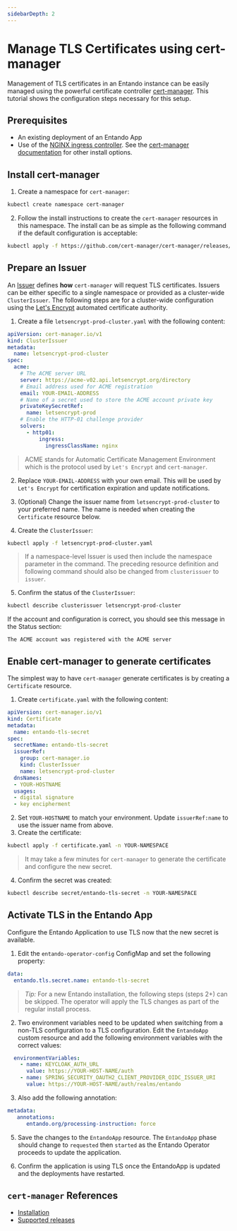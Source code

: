 ```yaml
---
sidebarDepth: 2
---
```

# Manage TLS Certificates using cert-manager
Management of TLS certificates in an Entando instance can be easily managed using the powerful certificate controller [cert-manager](https://cert-manager.io/). This tutorial shows the configuration steps necessary for this setup.

## Prerequisites
- An existing deployment of an Entando App
- Use of the [NGINX ingress controller](https://docs.nginx.com/nginx-ingress-controller/). See the  [cert-manager documentation](https://cert-manager.io/docs/installation/) for other install options.

## Install cert-manager
1. Create a namespace for `cert-manager`:
``` bash
kubectl create namespace cert-manager
```

2. Follow the install instructions to create the `cert-manager` resources in this namespace. The install can be as simple as the following command if the default configuration is acceptable: 
``` bash
kubectl apply -f https://github.com/cert-manager/cert-manager/releases/download/v1.14.0/cert-manager.yaml -n cert-manager
```
<!-- Should this be changed to 1.14??? v1.12.0 requires app.kubernetes.io/version: "v1.12.0” while v1.14.0 requires v1.14.0 -->
## Prepare an Issuer
An [Issuer](https://cert-manager.io/docs/concepts/issuer) defines **how** `cert-manager` will request TLS certificates. Issuers can be either specific to a single namespace or provided as a cluster-wide `ClusterIssuer`. The following steps are for a cluster-wide configuration using the [Let's Encrypt](https://letsencrypt.org/) automated certificate authority.

1. Create a file `letsencrypt-prod-cluster.yaml` with the following content:
``` yaml
apiVersion: cert-manager.io/v1
kind: ClusterIssuer
metadata:
  name: letsencrypt-prod-cluster
spec:
  acme:
    # The ACME server URL
    server: https://acme-v02.api.letsencrypt.org/directory
    # Email address used for ACME registration
    email: YOUR-EMAIL-ADDRESS
    # Name of a secret used to store the ACME account private key
    privateKeySecretRef:
      name: letsencrypt-prod
    # Enable the HTTP-01 challenge provider
    solvers:
      - http01:
          ingress:
            ingressClassName: nginx
```
> ACME stands for Automatic Certificate Management Environment which is the protocol used by `Let's Encrypt` and `cert-manager`.

2. Replace `YOUR-EMAIL-ADDRESS` with your own email. This will be used by `Let's Encrypt` for certification expiration and update notifications.

3. (Optional) Change the issuer name from `letsencrypt-prod-cluster` to your preferred name. The name is needed when creating the `Certificate` resource below.

4. Create the `ClusterIssuer`:
``` bash
kubectl apply -f letsencrypt-prod-cluster.yaml 
```
> If a namespace-level Issuer is used then include the namespace parameter in the command. The preceding resource definition and following command should also be changed from `clusterissuer` to `issuer`.

5. Confirm the status of the `ClusterIssuer`:
``` bash
kubectl describe clusterissuer letsencrypt-prod-cluster
```
If the account and configuration is correct, you should see this message in the Status section:
```
The ACME account was registered with the ACME server
```

## Enable cert-manager to generate certificates
The simplest way to have `cert-manager` generate certificates is by creating a `Certificate` resource.

1. Create `certificate.yaml` with the following content:
``` yaml
apiVersion: cert-manager.io/v1
kind: Certificate
metadata:
  name: entando-tls-secret
spec:
  secretName: entando-tls-secret
  issuerRef:
    group: cert-manager.io
    kind: ClusterIssuer
    name: letsencrypt-prod-cluster
  dnsNames:
  - YOUR-HOSTNAME
  usages:
  - digital signature
  - key encipherment
```

2. Set `YOUR-HOSTNAME` to match your environment. Update `issuerRef:name` to use the issuer name from above.
3. Create the certificate:
``` bash
kubectl apply -f certificate.yaml -n YOUR-NAMESPACE
```
> It may take a few minutes for `cert-manager` to generate the certificate and configure the new secret.

4.  Confirm the secret was created:
``` bash
kubectl describe secret/entando-tls-secret -n YOUR-NAMESPACE
```

## Activate TLS in the Entando App
Configure the Entando Application to use TLS now that the new secret is available.

1. Edit the `entando-operator-config` ConfigMap and set the following property:
``` yaml
data:
  entando.tls.secret.name: entando-tls-secret
```
> *Tip:* For a new Entando installation, the following steps (steps 2+) can be skipped. The operator will apply the TLS changes as part of the regular install process.

2. Two environment variables need to be updated when switching from a non-TLS configuration to a TLS configuration. Edit the `EntandoApp` custom resource and add the following environment variables with the correct values:
``` yaml
  environmentVariables: 
    - name: KEYCLOAK_AUTH_URL
      value: https://YOUR-HOST-NAME/auth
    - name: SPRING_SECURITY_OAUTH2_CLIENT_PROVIDER_OIDC_ISSUER_URI
      value: https://YOUR-HOST-NAME/auth/realms/entando
```

3. Also add the following annotation:
``` yaml 
metadata:
   annotations: 
      entando.org/processing-instruction: force
```   

5. Save the changes to the `EntandoApp` resource. The `EntandoApp` phase should change to `requested` then `started` as the Entando Operator proceeds to update the application.

6. Confirm the application is using TLS once the EntandoApp is updated and the deployments have restarted.


## `cert-manager` References
- [Installation](https://cert-manager.io/docs/installation/)
- [Supported releases](https://cert-manager.io/docs/installation/supported-releases/)